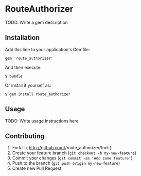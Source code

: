 # RouteAuthorizer

TODO: Write a gem description

## Installation

Add this line to your application's Gemfile:

    gem 'route_authorizer'

And then execute:

    $ bundle

Or install it yourself as:

    $ gem install route_authorizer

## Usage

TODO: Write usage instructions here

## Contributing

1. Fork it ( http://github.com/<my-github-username>/route_authorizer/fork )
2. Create your feature branch (`git checkout -b my-new-feature`)
3. Commit your changes (`git commit -am 'Add some feature'`)
4. Push to the branch (`git push origin my-new-feature`)
5. Create new Pull Request
